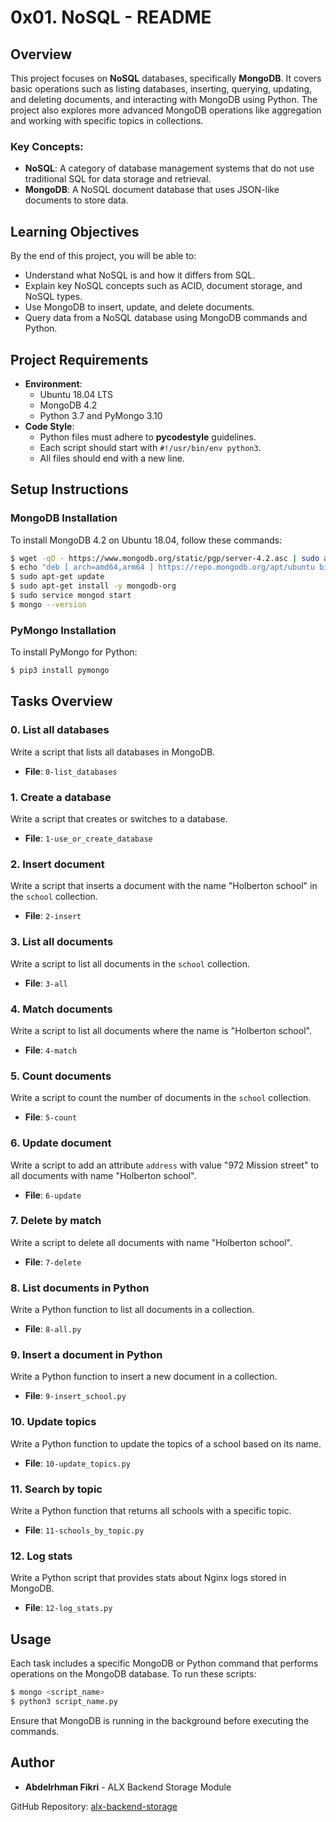 # 0x01. NoSQL - README

## Overview
This project focuses on **NoSQL** databases, specifically **MongoDB**. It covers basic operations such as listing databases, inserting, querying, updating, and deleting documents, and interacting with MongoDB using Python. The project also explores more advanced MongoDB operations like aggregation and working with specific topics in collections.

### Key Concepts:
- **NoSQL**: A category of database management systems that do not use traditional SQL for data storage and retrieval.
- **MongoDB**: A NoSQL document database that uses JSON-like documents to store data.

## Learning Objectives
By the end of this project, you will be able to:
- Understand what NoSQL is and how it differs from SQL.
- Explain key NoSQL concepts such as ACID, document storage, and NoSQL types.
- Use MongoDB to insert, update, and delete documents.
- Query data from a NoSQL database using MongoDB commands and Python.

## Project Requirements
- **Environment**: 
  - Ubuntu 18.04 LTS
  - MongoDB 4.2
  - Python 3.7 and PyMongo 3.10
- **Code Style**: 
  - Python files must adhere to **pycodestyle** guidelines.
  - Each script should start with `#!/usr/bin/env python3`.
  - All files should end with a new line.

## Setup Instructions

### MongoDB Installation
To install MongoDB 4.2 on Ubuntu 18.04, follow these commands:

```bash
$ wget -qO - https://www.mongodb.org/static/pgp/server-4.2.asc | sudo apt-key add -
$ echo "deb [ arch=amd64,arm64 ] https://repo.mongodb.org/apt/ubuntu bionic/mongodb-org/4.2 multiverse" | sudo tee /etc/apt/sources.list.d/mongodb-org-4.2.list
$ sudo apt-get update
$ sudo apt-get install -y mongodb-org
$ sudo service mongod start
$ mongo --version
```

### PyMongo Installation
To install PyMongo for Python:

```bash
$ pip3 install pymongo
```

## Tasks Overview

### 0. List all databases
Write a script that lists all databases in MongoDB.
- **File**: `0-list_databases`

### 1. Create a database
Write a script that creates or switches to a database.
- **File**: `1-use_or_create_database`

### 2. Insert document
Write a script that inserts a document with the name "Holberton school" in the `school` collection.
- **File**: `2-insert`

### 3. List all documents
Write a script to list all documents in the `school` collection.
- **File**: `3-all`

### 4. Match documents
Write a script to list all documents where the name is "Holberton school".
- **File**: `4-match`

### 5. Count documents
Write a script to count the number of documents in the `school` collection.
- **File**: `5-count`

### 6. Update document
Write a script to add an attribute `address` with value "972 Mission street" to all documents with name "Holberton school".
- **File**: `6-update`

### 7. Delete by match
Write a script to delete all documents with name "Holberton school".
- **File**: `7-delete`

### 8. List documents in Python
Write a Python function to list all documents in a collection.
- **File**: `8-all.py`

### 9. Insert a document in Python
Write a Python function to insert a new document in a collection.
- **File**: `9-insert_school.py`

### 10. Update topics
Write a Python function to update the topics of a school based on its name.
- **File**: `10-update_topics.py`

### 11. Search by topic
Write a Python function that returns all schools with a specific topic.
- **File**: `11-schools_by_topic.py`

### 12. Log stats
Write a Python script that provides stats about Nginx logs stored in MongoDB.
- **File**: `12-log_stats.py`

## Usage
Each task includes a specific MongoDB or Python command that performs operations on the MongoDB database. To run these scripts:

```bash
$ mongo <script_name>
$ python3 script_name.py
```

Ensure that MongoDB is running in the background before executing the commands.

## Author
- **Abdelrhman Fikri** - ALX Backend Storage Module

GitHub Repository: [alx-backend-storage](https://github.com/yourusername/alx-backend-storage)
